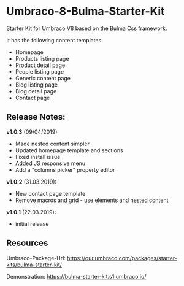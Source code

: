 # Umbraco-8-Bulma-Starter-Kit
Starter Kit for Umbraco V8 based on the Bulma Css framework.

It has the following content templates:

* Homepage
* Products listing page
* Product detail page
* People listing page
* Generic content page
* Blog listing page
* Blog detail page
* Contact page
 
## Release Notes:
**v1.0.3** (09/04/2019)
* Made nested content simpler
* Updated homepage template and sections
* Fixed install issue
* Added JS responsive menu
* Add a "columns picker" property editor

**v1.0.2** (31.03.2019):
* New contact page template
* Remove macros and grid - use elements and nested content

**v1.0.1** (22.03.2019):
* initial release

## Resources

Umbraco-Package-Url:
https://our.umbraco.com/packages/starter-kits/bulma-starter-kit/

Demonstration:
https://bulma-starter-kit.s1.umbraco.io/
